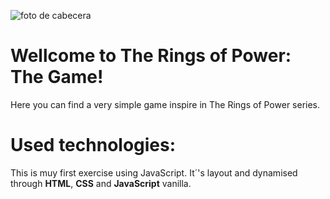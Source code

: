 ![foto de cabecera](https://as01.epimg.net/meristation/imagenes/2022/10/21/reportajes/1666351001_757559_1666360961_noticia_normal.jpg)
# Wellcome to The Rings of Power: The Game!
Here you can find a very simple game inspire in The Rings of Power series. 
# Used technologies:
This is muy first exercise using JavaScript. It´'s layout and dynamised through **HTML**, **CSS** and **JavaScript** vanilla.
